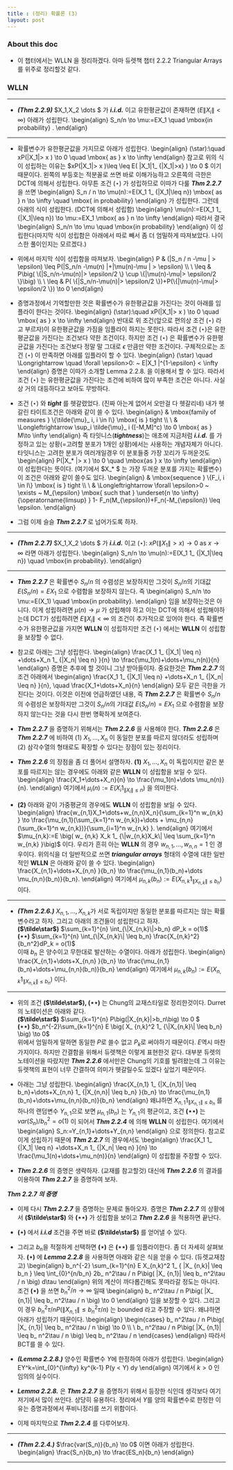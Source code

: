 ```yaml
---
title : (정리) 확률론 (3) 
layout: post
--- 
```


### About this doc 

- 이 챕터에서는 WLLN 을 정리하겠다. 아마 듀렛책 챕터 2.2.2 Triangular Arrays 를 위주로 정리할것 같다. 

### WLLN 

---

- ***(Thm 2.2.9)*** $X_1,X_2 \dots $ 가 ***i.i.d.*** 이고 유한평균값이 존재하면 ($E\|X_i\|<\infty$) 아래가 성립한다. 
\begin{align}
S_n/n \to \mu:=EX_1 \quad \mbox{in probability} .
\end{align}

---

-  확률변수가 유한평균값을 가지므로 아래가 성립한다. 
\begin{align}
(\star):\quad xP(\|X_1\|> x ) \to 0 \quad \mbox{ as } x \to \infty 
\end{align}
참고로 위의 식이 성립하는 이유는 $xP(\|X_1\|> x )\leq \leq E( \|X_1\|1_ {\|X_1\|>x} ) \to 0 $ 이기 때문이다. 왼쪽의 부등호는 적분꼴로 쓰면 바로 이해가능하고 오른쪽의 극한은 DCT에 의해서 성립한다. 아무튼 조건 $(\star)$ 가 성립하므로 이따가 다룰 ***Thm 2.2.7*** 을 쓰면 
\begin{align}
S_n / n \to \mu(n):=E(X_1 1_ {\|X_1\|\leq n}) \mbox{ as } n \to \infty \quad \mbox{ in probability} 
\end{align} 
가 성립한다. 그런데 아래의 식이 성립한다. (DCT에 의해서 성립함) 
\begin{align}
\mu(n):=E(X_1 1_ {\|X_1\|\leq n}) \to \mu:=EX_1 \mbox{ as } n \to \infty 
\end{align}
따라서 결국
\begin{align}
S_n/n \to \mu \quad \mbox{in probability} 
\end{align}
이 성립한다(마지막 식이 성립함은 아래에서 따로 빼서 좀 더 엄밀하게 따져보았다. 나이스한 풀이인지는 모르겠다.)

- 위에서 마지막 식이 성립함을 따져보자. 
\begin{align}
P & (|S_n / n -\mu \| > \epsilon) \leq P(\|S_n/n -\mu(n) \|+\|\mu(n)-\mu \| > \epsilon)  \\\\ \\
\leq & P\big( \\{\|S_n/n-\mu(n)\|> \epsilon/2 \\} \cup \\{\|\mu(n)-\mu\|> \epsilon/2 \\}\big) \\\\ \\
\leq & P( \\{\|S_n/n-\mu(n)\|> \epsilon/2 \\})+P(\\{\|\mu(n)-\mu\|> \epsilon/2 \\}) \to 0 
\end{align}

- 증명과정에서 기억할만한 것은 확률변수가 유한평균값을 가진다는 것이 아래를 임플라이 한다는 것이다. 
\begin{align}
(\star):\quad xP(\|X_1\|> x ) \to 0 \quad \mbox{ as } x \to \infty 
\end{align}
반대로 위 조건(앞으로 편의상 조건 $(\star)$ 라고 부르자)이 유한평균값을 가짐을 임플라이 하지는 못한다. 따라서 조건 $(\star)$은 유한평균값을 가진다는 조건보다 약한 조건이다. 하지만 조건 $(\star)$ 은 확률변수가 유한평균값을 가진다는 조건보다 정말 말 그대로 $\epsilon$ 만큼만 약한 조건이다. 구체적으로는 조건 $(\star)$ 이 만족하면 아래를 임플라이 할 수 있다. 
\begin{align}
(\star) \quad \Longrightarrow \quad \forall \epsilon>0: ~ E\|X_1 \|^{1-\epsilon} < \infty
\end{align}
증명은 이따가 소개할 Lemma 2.2.8. 을 이용해서 할 수 있다. 따라서 조건 $(\star)$ 는 유한평균값을 가진다는 조건에 비하여 많이 부족한 조건은 아니다. 사실상 거의 대등하다고 보아도 무방하다. 

- 조건 $(\star)$ 와 ***tight*** 를 헷갈렸었다. (진짜 아는게 없어서 오만걸 다 헷갈리네) 내가 헷갈린 타이트조건은 아래와 같이 쓸 수 있다. 
\begin{align}
& \mbox{family of measures } \\{\tilde{\mu}_ i, i \in I\\} \mbox{ is } tight \\\\ \\
& \Longleftrightarrow \sup_i \tilde{\mu}_ i ([-M,M]^c) \to 0 \mbox{ as } M\to \infty
\end{align} 
즉 타잇니스(***tightness***)는 애초에 지금처럼 ***i.i.d.*** 를 가정하고 있는 상황(=고려할 분포가 1개인 상황)에서는 사용하는 개념자체가 아니다. 타잇니스는 고려한 분포가 여러개일경우 이 분포들중 가장 꼬리가 두꺼운것도 
\begin{align}
P(\|X_* \|> x ) \to 0 \quad \mbox{as } x \to \infty 
\end{align}
이 성립한다는 뜻이다. (여기에서 $X_* $ 는 가장 두꺼운 분포를 가지는 확률변수) 이 조건은 아래와 같이 쓸수도 있다. 
\begin{align}
& \mbox{sequence } \\{F_i, i \in I\\} \mbox{ is } tight \\\\ \\
& \Longleftrightarrow \forall \epsilon>0 ~ \exists ~ M_{\epsilon} \mbox{ such that } \underset{n \to \infty}{\operatorname{limsup} } 1- F_n(M_{\epsilon})+F_n(-M_{\epsilon}) \leq \epsilon.
\end{align}

- 그럼 이제 슬슬 ***Thm 2.2.7*** 로 넘어가도록 하자. 

---

- ***(Thm 2.2.7)*** $X_1,X_2 \dots $ 가 ***i.i.d.*** 이고 $(\star): ~ xP(\|X_1\|> x ) \to 0 \mbox{ as } x \to \infty$ 라면 아래가 성립한다. 
\begin{align}
S_n/n \to \mu(n):=E(X_1 1_ {\|X_1\|\leq n}) \quad \mbox{in probability}. 
\end{align}

---

- ***Thm 2.2.7*** 은 확률변수 $S_n/n$ 의 수렴성은 보장하지만 그것이 $S_n/n$의 기대값 $E(S_n/n)=EX_1$ 으로 수렴함을 보장하지 않는다. 즉 
\begin{align}
S_n/n \to \mu:=E(X_1) \quad \mbox{in probability}. 
\end{align}
임을 보장하는것은 아니다. 이게 성립하려면 $\mu(n) \to \mu$ 가 성립해야 하고 이는 DCT에 의해서 성립해야하는데 DCT가 성립하려면 $E\|X_i\|<\infty$ 의 조건이 추가적으로 있어야 한다. 즉 확률변수가 유한평균값을 가지면 **WLLN** 이 성립하지만 조건 $(\star)$ 에서는 **WLLN** 이 성립함을 보장할 수 없다. 

- 참고로 아래는 그냥 성립한다. 
\begin{align}
\frac{X_1 1_ {\|X_1\| \leq n} +\dots+X_n 1_ {\|X_n\| \leq n} }{n} \to \frac{\mu_1(n)+\dots+\mu_n(n)}{n}
\end{align}
증명은 추후에 할 것이니 그냥 받아들이자. 중요한것은 ***Thm 2.2.7*** 의 조건 아래에서 
\begin{align}
\frac{X_1 1_ {\|X_1\| \leq n} +\dots+X_n 1_ {\|X_n\| \leq n} }{n},  \quad \frac{X_1+\dots+X_n}{n}
\end{align}
모두 같은 극한을 가진다는 것이다. 이것은 이전에 언급하였던 내용, 즉 ***Thm 2.2.7*** 은 확률변수 $S_n/n$ 의 수렴성은 보장하지만 그것이 $S_n/n$의 기대값 $E(S_n/n)=EX_1$ 으로 수렴함을 보장하지 않는다는 것을 다시 한번 명확하게 보여준다. 

- ***Thm 2.2.7*** 을 증명하기 위해서는 ***Thm 2.2.6*** 을 사용해야 한다. ***Thm 2.2.6*** 은 ***Thm 2.2.7*** 에 비하여 (1) $X_1,\dots,X_n$ 이 동일한 분포를 따르지 않더라도 성립하며 (2) 삼각수열의 형태로도 확장할 수 있다는 장점이 있는 정리이다.  

- ***Thm 2.2.6*** 의 장점을 좀 더 풀어서 설명하자. **(1)** $X_1,\dots,X_n$ 이 독립이지만 같은 분포를 따르지는 않는 경우에도 아래와 같은 **WLLN** 이 성립함을 보일 수 있다. 
\begin{align}
\frac{X_1+\dots+X_n}{n} \to \frac{\mu_1(n)+\dots \mu_n(n)}{n}.
\end{align}
여기에서 $\mu_i(n):=E \big(X_i 1_ { \|X_i\| \leq n}\big)$ 을 의미한다. <br/>

- **(2)** 아래와 같이 가중평균의 경우에도 **WLLN** 이 성립함을 보일 수 있다. 
\begin{align}
\frac{w_{n,1}X_1+\dots+w_{n,n}X_n}{\sum_{k=1}^n w_{n,k} } \to \frac{\mu_{n,1}(\sum_{k=1}^n w_{n,k})+\dots + \mu_{n,n} (\sum_{k=1}^n w_{n,k})}{\sum_{i=1}^n w_{n,k} }.
\end{align}
여기에서 $\mu_{n,k}:=E \big( w_ {n,k} X_k 1_ {\|w_{n,k}X_k\| \leq \sum_{k=1}^n w_{n,k} }\big)$ 이다. 우리가 흔히 아는 **WLLN** 의 경우 $w_{n,1},\dots,w_{n,n}=1$ 인 경우이다. 위의식을 더 일반적으로 쓰면  ***triangular arrays*** 형태의 수열에 대한 일반적인 **WLLN** 은 아래와 같이 쓸 수 있다. 
\begin{align}
\frac{X_{n,1}+\dots+X_{n,n} }{b_n} \to \frac{\mu_{n,1}(b_n)+\dots \mu_{n,n}(b_n)}{b_n}.
\end{align}
여기에서 $\mu_{n,k}(b_n):=E\big(X_{n,k}1_ {\|X_{n,k}\|\leq b_n } \big)$ 이다. 

---

- ***(Thm 2.2.6.)*** $X_{n,1}, \dots, X_{n,k}$가 서로 독립이지만 동일한 분포를 따르지는 않는 확률변수라고 하자. 그리고 아래의 조건들이 성립한다고 하자. <br/>
**($\tilde\star$)** $\sum_{k=1}^{n} \int_{\|X_{n,k}\|>b_n} dP_k = o(1)$ <br/>
**($\star\star$)** $\sum_{k=1}^{n} \int_{\|X_{n,k}\| \leq b_n} \frac{X_{n,k}^2}{b_n^2}dP_k = o(1)$ <br/>
이때 $b_n$ 은 양수이고 무한대로 발산하는 수열이다. 아래가 성립한다. 
\begin{align}
\frac{X_{n,1}+\dots+X_{n,n} }{b_n} \to \frac{\mu_{n,1}(b_n)+\dots+\mu_{n,n}(b_n)}{b_n}
\end{align}
여기에서 $\mu_{n,k}(b_n):=E\big(X_{n,k}1_ {\|X_{n,k}\|\leq b_n } \big)$ 이다. 

---

- 위의 조건 **($\tilde\star$), ($\star\star$)** 는 Chung의 교재스타일로 정리한것이다. Durret의 노테이션은 아래와 같다. <br/>
**($\tilde\star$)** $\sum_{k=1}^{n} P\big(\|X_{n,k}\|>b_n\big) \to 0 $ <br/>
**($\star\star$)** $b_n^{-2}\sum_{k=1}^{n} E \big( X_ {n,k}^2 1_ {\|X_{n,k}\| \leq b_n} \big) \to 0$ <br/>
위에서 엄밀하게 말하면 동일한 $P$로 쓸수 없고 $P_k$로 써야하기 때문이다. $E$역시 마찬가지이다. 하지만 간결함을 위해서 듀렛책은 이렇게 표현한것 같다. 대부분 듀렛의 노테이션을 따랐지만 ***Thm 2.2.6*** 에서만은 Chung의 기호를 빌려왔는데 그 이유는 듀렛책의 표현이 너무 간결하여 의미가 헷갈릴수도 있겠다 싶었기 때문이다. 

- 아래는 그냥 성립한다. 
\begin{align}
\frac{X_{n,1} 1_ {\|X_{n,1}\| \leq b_n}+\dots+X_{n,n} 1_ {\|X_{n,n}\| \leq b_n} }{b_n} \to \frac{\mu_{n,1}(b_n)+\dots+\mu_{n,n}(b_n)}{b_n}
\end{align}
왜냐하면 $X_{n,1} 1_ {\|X_{n,1}\| \leq b_n}$ 를 하나의 랜덤변수 $Y_{n,1}$으로 보면 $\mu_{n,1}(b_n)$ 는 $Y_{n,1}$의 평균이고, 조건 **($\star\star$)** 는 $var(S_n)/b_n^2 = o(1)$ 이 되어서 ***Thm 2.2.4*** 에 의해 **WLLN** 이 성립한다. 여기에서 
\begin{align}
S_n:=Y_{n,1}+\dots+Y_{n,n}
\end{align}
으로 정의한다. 참고로 이게 성립하기 때문에 ***Thm 2.2.7*** 의 경우에서도 
\begin{align}
\frac{X_1 1_ {\|X_1\| \leq n} +\dots+X_n 1_ {\|X_n\| \leq n} }{n} \to \frac{\mu_1(n)+\dots+\mu_n(n)}{n}
\end{align}
이 성립함을 주장할 수 있다. 

- ***Thm 2.2.6*** 의 증명은 생략하자. (교재를 참고할것) 대신에 ***Thm 2.2.6*** 의 결과를 이용하여 ***Thm 2.2.7*** 을 증명하여 보자. 

***Thm 2.2.7 의 증명*** 

- 이제 다시 ***Thm 2.2.7*** 을 증명하는 문제로 돌아오자. 증명은 ***Thm 2.2.7*** 의 상황에서 **($\tilde\star$)** 와 **($\star\star$)** 가 성립함을 보이고 ***Thm 2.2.6*** 을 적용하면 끝난다. 

- **($\star$)** 에서 ***i.i.d*** 조건을 주면 바로 **($\tilde\star$)** 를 얻어낼 수 있다. 

- 그리고 $b_n$을 적절하게 선택하면 **($\star$)** 은 **($\star\star$)** 를 임플라이한다. 좀 더 자세히 살펴보자. **($\star$)** 에 ***Lemma 2.2.8*** 을 사용하면 아래와 같은 식을 얻을 수 있다. (듀렛교재참고) 
\begin{align}
b_n^{-2} \sum_{k=1}^{n}
E  X_{n,k}^2 1_ { \|X_ {n,k}\| \leq b_n } 
\leq \int_{0}^{n/b_n} 2b_ n^2\tau / n P\big( \|X_ {n,1}\| \leq b_ n^2\tau / n \big) d\tau
\end{align}
위의 계산이 까다롭긴해도 못따라갈 정도는 아니다. 조건 **($\star$)** 을 쓰면 $b_n^2/n \to \infty$ 일때 
\begin{align}
b_ n^2\tau / n P\big( \|X_ {n,1}\| \leq b_ n^2\tau / n \big) \to 0
\end{align}
임을 보장할 수 있다. 그리고 이 경우 $b_ n^2\tau / n P\big( \|X_ {n,1}\| \leq b_ n^2\tau / n \big)$ 는 bounded 라고 주장할 수 있다. 왜냐하면 아래가 성립하기 때문이다. 
\begin{align}
\begin{cases}
b_ n^2\tau / n P\big( \|X_ {n,1}\| \leq b_ n^2\tau / n \big) \to 0 \\\\ \\
b_ n^2\tau / n P\big( \|X_ {n,1}\| \leq b_ n^2\tau / n \big) \leq b_ n^2\tau / n 
\end{cases}
\end{align}
따라서 BCT를 쓸 수 있다. 



- ***(Lemma 2.2.8.)*** 양수인 확률변수 $Y$에 한정하여 아래가 성립한다. 
\begin{align}
EY^k=\int_{0}^{\infty} ky^{k-1} P(y < Y) dy
\end{align}
여기에서 $k>0$ 인 임의의 실수이다. 

- ***Lemma 2.2.8.*** 은 ***Thm 2.2.7*** 을 증명하기 위해서 등장한 식인데 생각보다 여기저기에서 많이 쓰인다. 상당히 유용하다. 정리에서 $Y$를 양의 확률변수로 한정한 이유는 증명과정에서 푸비니정리를 쓰기 위함이다. 

- 이제 마지막으로 ***Thm 2.2.4*** 를 다루어보자. 

--- 
- ***(Thm 2.2.4.)*** $\frac{var(S_n)}{b_n} \to 0$ 이면 아래가 성립한다. 
\begin{align}
\frac{S_n}{b_n} \to \frac{ES_n}{b_n}
\end{align}

--- 

